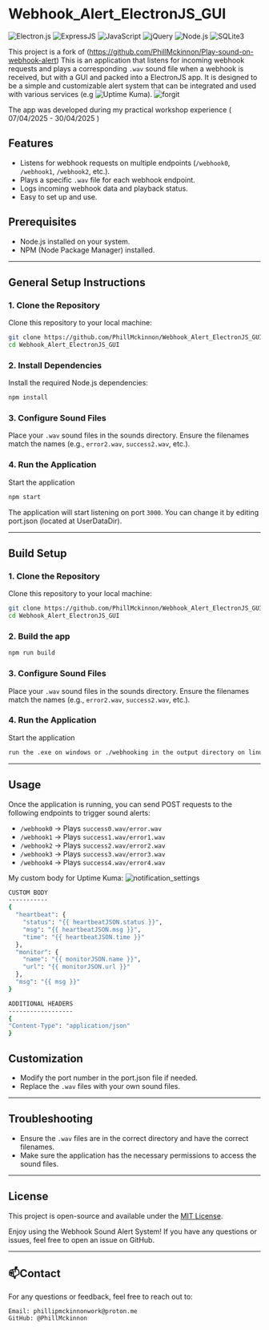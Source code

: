 ﻿# Webhook_Alert_ElectronJS_GUI
![Electron.js](https://img.shields.io/badge/Electron-2C2E3A?style=for-the-badge&logo=electron&logoColor=9FEAF9) ![ExpressJS](https://camo.githubusercontent.com/9789aea7953b74289df6760a71e717321e750032579075e89744c592f46461aa/68747470733a2f2f696d672e736869656c64732e696f2f62616467652f457870726573732e6a732d3030303030303f7374796c653d666f722d7468652d6261646765266c6f676f3d65787072657373266c6f676f436f6c6f723d7768697465) ![JavaScript](https://img.shields.io/badge/JavaScript-F7DF1E?style=for-the-badge&logo=javascript&logoColor=black) ![jQuery](https://img.shields.io/badge/jQuery-0769AD?style=for-the-badge&logo=jquery&logoColor=white) ![Node.js](https://camo.githubusercontent.com/5efede1ede485921a068d065e72eae3446b1d4f9c8aba580ab290b060e1d436a/68747470733a2f2f696d672e736869656c64732e696f2f62616467652f4e6f64652e6a732d3333393933333f7374796c653d666f722d7468652d6261646765266c6f676f3d6e6f64652e6a73266c6f676f436f6c6f723d7768697465) ![SQLite3](https://img.shields.io/badge/SQLite-003B57?style=for-the-badge&logo=sqlite&logoColor=white) 


This project is a fork of (https://github.com/PhillMckinnon/Play-sound-on-webhook-alert) 
This is an application that listens for incoming webhook requests and plays a corresponding `.wav` sound file when a webhook is received, but with a GUI and packed into a ElectronJS app. It is designed to be a simple and customizable alert system that can be integrated and used with various services (e.g ![Uptime Kuma](https://github.com/louislam/uptime-kuma)).
![forgit](https://github.com/user-attachments/assets/fab7c8e9-012f-4996-82fc-04f7dc7fe097)

The app was developed during my practical workshop experience ( 07/04/2025 - 30/04/2025 )


## Features
- Listens for webhook requests on multiple endpoints (`/webhook0`, `/webhook1`, `/webhook2`, etc.).
- Plays a specific `.wav` file for each webhook endpoint.
- Logs incoming webhook data and playback status.
- Easy to set up and use.

## Prerequisites
- Node.js installed on your system.
- NPM (Node Package Manager) installed.

---

## General Setup Instructions

### 1. Clone the Repository
Clone this repository to your local machine:
```bash
git clone https://github.com/PhillMckinnon/Webhook_Alert_ElectronJS_GUI
cd Webhook_Alert_ElectronJS_GUI
```

### 2. Install Dependencies
Install the required Node.js dependencies:
```bash
npm install
```

### 3. Configure Sound Files
Place your `.wav` sound files in the sounds directory. Ensure the filenames match the names  (e.g., `error2.wav`, `success2.wav`, etc.).

### 4. Run the Application
Start the application
```bash
npm start
```
The application will start listening on port `3000`. You can change it by editing port.json (located at UserDataDir).

---

## Build Setup

### 1. Clone the Repository
Clone this repository to your local machine:
```bash
git clone https://github.com/PhillMckinnon/Webhook_Alert_ElectronJS_GUI
cd Webhook_Alert_ElectronJS_GUI
```

### 2. Build the app
```bash
npm run build
```

### 3. Configure Sound Files
Place your `.wav` sound files in the sounds directory. Ensure the filenames match the names  (e.g., `error2.wav`, `success2.wav`, etc.).

### 4. Run the Application
Start the application
```bash
run the .exe on windows or ./webhooking in the output directory on linux
```

---

## Usage
Once the application is running, you can send POST requests to the following endpoints to trigger sound alerts:
- `/webhook0` → Plays `success0.wav/error.wav`
- `/webhook1` → Plays `success1.wav/error1.wav`
- `/webhook2` → Plays `success2.wav/error2.wav`
- `/webhook3` → Plays `success3.wav/error3.wav`
- `/webhook4` → Plays `success4.wav/error4.wav`

My custom body for Uptime Kuma:
![notification_settings](https://github.com/user-attachments/assets/91098122-e543-4e6b-8902-e54d8476837d)

```bash
CUSTOM BODY
-----------
{
  "heartbeat": {
    "status": "{{ heartbeatJSON.status }}",
    "msg": "{{ heartbeatJSON.msg }}",
    "time": "{{ heartbeatJSON.time }}"
  },
  "monitor": {
    "name": "{{ monitorJSON.name }}",
    "url": "{{ monitorJSON.url }}"
  },
  "msg": "{{ msg }}"
}

ADDITIONAL HEADERS
------------------
{
"Content-Type": "application/json"
}
```


## Customization
- Modify the port number in the port.json file if needed.
- Replace the `.wav` files with your own sound files.

---

## Troubleshooting
- Ensure the `.wav` files are in the correct directory and have the correct filenames.
- Make sure the application has the necessary permissions to access the sound files.

---

## License
This project is open-source and available under the [MIT License](LICENSE).


Enjoy using the Webhook Sound Alert System! If you have any questions or issues, feel free to open an issue on GitHub.

---

## **📫Contact**

For any questions or feedback, feel free to reach out to:

    Email: phillipmckinnonwork@proton.me
    GitHub: @PhillMckinnon 
